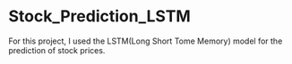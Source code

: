 # Stock_Prediction_LSTM
For this project, I used the LSTM(Long Short Tome Memory) model for the prediction of stock prices.
